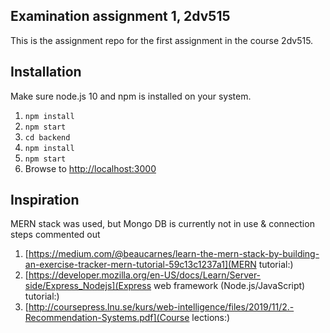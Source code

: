 ## Examination assignment 1, 2dv515
This is the assignment repo for the first assignment in the course 2dv515. 

## Installation
Make sure node.js 10 and npm is installed on your system.

1. `npm install`
2. `npm start`
3. `cd backend`
4. `npm install`
5. `npm start`
6. Browse to [http://localhost:3000](http://localhost:3000)

## Inspiration
MERN stack was used, but Mongo DB is currently not in use & connection steps commented out

1. [https://medium.com/@beaucarnes/learn-the-mern-stack-by-building-an-exercise-tracker-mern-tutorial-59c13c1237a1](MERN tutorial:)
2. [https://developer.mozilla.org/en-US/docs/Learn/Server-side/Express_Nodejs](Express web framework (Node.js/JavaScript) tutorial:)
3. [http://coursepress.lnu.se/kurs/web-intelligence/files/2019/11/2.-Recommendation-Systems.pdf](Course lections:)

